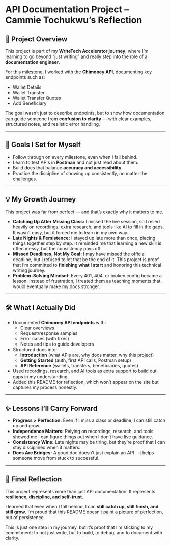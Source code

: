 # API Documentation Project – Cammie Tochukwu’s Reflection   

## 📌 Project Overview  
This project is part of my **WriteTech Accelerator journey**, where I’m learning to go beyond “just writing” and really step into the role of a **documentation engineer**.  

For this milestone, I worked with the **Chimoney API**, documenting key endpoints such as:  
- Wallet Details  
- Wallet Transfer  
- Wallet Transfer Quotes  
- Add Beneficiary  

The goal wasn’t just to describe endpoints, but to show how documentation can guide someone from **confusion to clarity** — with clear examples, structured notes, and realistic error handling.  

---

## 🎯 Goals I Set for Myself  
- Follow through on every milestone, even when I fall behind.  
- Learn to test APIs in **Postman** and not just read about them.  
- Build docs that balance **accuracy and accessibility**.  
- Practice the discipline of showing up consistently, no matter the challenges.  

---

## 💡 My Growth Journey  

This project was far from perfect — and that’s exactly why it matters to me.  

- **Catching Up After Missing Class:** I missed the live session, so I relied heavily on recordings, extra research, and tools like AI to fill in the gaps. It wasn’t easy, but it forced me to learn in my own way.  
- **Late Nights & Persistence:** I stayed up late more than once, piecing things together step by step. It reminded me that learning a new skill is often messy, but the consistency pays off.  
- **Missed Deadlines, Not My Goal:** I may have missed the official deadline, but I refused to let that be the end of it. This project is proof that I’m committed to **finishing what I start** and honoring this technical writing journey.  
- **Problem-Solving Mindset:** Every 401, 404, or broken config became a lesson. Instead of frustration, I treated them as teaching moments that would eventually make my docs stronger.  

---

## 🛠️ What I Actually Did  
- Documented **Chimoney API endpoints** with:  
  - Clear overviews  
  - Request/response samples  
  - Error cases (with fixes)  
  - Notes and tips to guide developers  
- Structured docs into:  
  - **Introduction** (what APIs are, why docs matter, why this project)  
  - **Getting Started** (auth, first API calls, Postman setup)  
  - **API Reference** (wallets, transfers, beneficiaries, quotes)  
- Used recordings, research, and AI tools as extra support to build out gaps in my understanding.  
- Added this README for reflection, which won’t appear on the site but captures my process honestly.  

---

## ✨ Lessons I’ll Carry Forward  
- **Progress > Perfection:** Even if I miss a class or deadline, I can still catch up and grow.  
- **Independence Matters:** Relying on recordings, research, and tools showed me I can figure things out when I don’t have live guidance.  
- **Consistency Wins:** Late nights may be tiring, but they’re proof that I can stay disciplined when it matters.  
- **Docs Are Bridges:** A good doc doesn’t just explain an API - it helps someone move from stuck to successful.  

---

## 🌱 Final Reflection  
This project represents more than just API documentation. It represents **resilience, discipline, and self-trust**.  

I learned that even when I fall behind, I can **still catch up, still finish, and still grow**. I’m proud that this README doesn’t paint a picture of perfection, but of persistence.  

This is just one step in my journey, but it’s proof that I’m sticking to my commitment: to not just write, but to build, to debug, and to document with clarity.  
